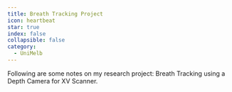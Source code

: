 ```yaml
---
title: Breath Tracking Project
icon: heartbeat
star: true
index: false
collapsible: false
category:
  - UniMelb
---
```


Following are some notes on my research project: Breath Tracking using a Depth Camera for XV Scanner.

<Catalog hideHeading/>